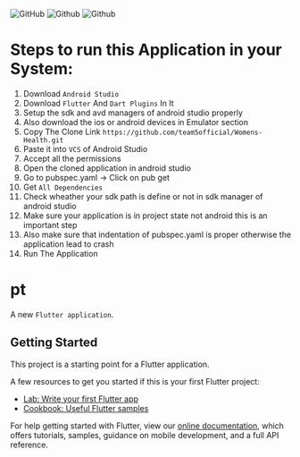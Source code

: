 ![GitHub](https://img.shields.io/github/license/team5official/Womens-Health)
![Github](https://img.shields.io/badge/Language-Dart-blue)
![Github](https://img.shields.io/badge/Language-Ruby-red)
# Steps to run this Application in your System:
1)  Download `Android Studio`
2)  Download `Flutter` And `Dart Plugins` In It
3)  Setup the sdk and avd managers of android studio properly
4)  Also download the ios or android devices in Emulator section
5)  Copy The Clone Link `https://github.com/team5official/Womens-Health.git`
6)  Paste it into `VCS` of Android Studio
7)  Accept all the permissions
8)  Open the cloned application in android studio
9)  Go to pubspec.yaml -> Click on pub get
10) Get `All Dependencies`
11) Check wheather your sdk path is define or not in sdk manager of android studio
12) Make sure your application is in project state not android this is an important step
13) Also make sure that indentation of pubspec.yaml is proper otherwise the application lead to crash
14) Run The Application


# pt

A new `Flutter application`.

## Getting Started

This project is a starting point for a Flutter application.

A few resources to get you started if this is your first Flutter project:

- [Lab: Write your first Flutter app](https://flutter.dev/docs/get-started/codelab)
- [Cookbook: Useful Flutter samples](https://flutter.dev/docs/cookbook)

For help getting started with Flutter, view our
[online documentation](https://flutter.dev/docs), which offers tutorials,
samples, guidance on mobile development, and a full API reference.
